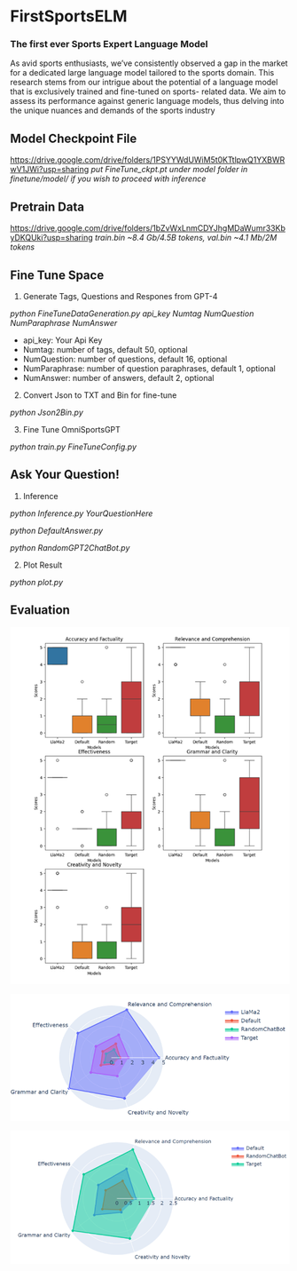 # FirstSportsELM
### The first ever Sports Expert Language Model

As avid sports enthusiasts, we’ve consistently observed a gap in the market for a dedicated
large language model tailored to the sports domain. This research stems from our intrigue
about the potential of a language model that is exclusively trained and fine-tuned on sports-
related data. We aim to assess its performance against generic language models, thus delving
into the unique nuances and demands of the sports industry

## Model Checkpoint File

https://drive.google.com/drive/folders/1PSYYWdUWiM5t0KTtlpwQ1YXBWRwV1JWi?usp=sharing
*put FineTune_ckpt.pt under model folder in finetune/model/ if you wish to proceed with inference*

## Pretrain Data 

https://drive.google.com/drive/folders/1bZvWxLnmCDYJhgMDaWumr33KbyDKQUki?usp=sharing
*train.bin ~8.4 Gb/4.5B tokens, val.bin ~4.1 Mb/2M tokens*

## Fine Tune Space
1. Generate Tags, Questions and Respones from GPT-4

*python FineTuneDataGeneration.py api_key Numtag NumQuestion NumParaphrase NumAnswer*

* api_key: Your Api Key
* Numtag: number of tags, default 50, optional
* NumQuestion: number of questions, default 16, optional   
* NumParaphrase: number of question paraphrases, default 1, optional  
* NumAnswer: number of answers, default 2, optional 

2. Convert Json to TXT and Bin for fine-tune

*python Json2Bin.py*

3. Fine Tune OmniSportsGPT

*python train.py FineTuneConfig.py*


## Ask Your Question!

1. Inference

*python Inference.py YourQuestionHere*

*python DefaultAnswer.py*

*python RandomGPT2ChatBot.py*

2. Plot Result

*python plot.py*

## Evaluation

![Alt text](image-2.png)

![Alt text](image.png)

![Alt text](image-1.png)

